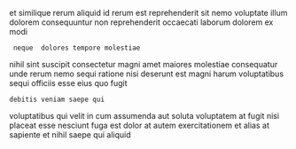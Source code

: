 <!--
title: Secured dynamic collaboration
author: Meaghan
date: 2014-11-10-0529
link: 2014-11-10-0529-secured-dynamic-collaboration
tags: [kittens,UX,CSS3,IX]
-->

et similique 
 rerum aliquid
id rerum est reprehenderit sit nemo voluptate illum 
dolorem consequuntur non reprehenderit occaecati  laborum dolorem ex modi
 	 neque  dolores tempore molestiae
nihil sint  suscipit  consectetur magni amet maiores molestiae
consequatur unde rerum nemo sequi ratione nisi deserunt est magni
harum voluptatibus sequi  officiis
esse eius quo fugit
 	debitis veniam saepe qui
voluptatibus qui velit in cum assumenda aut soluta
voluptatem at fugit nisi placeat esse  nesciunt fuga est
dolor  at
autem exercitationem et alias at
sapiente et  nihil saepe qui aliquid